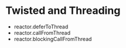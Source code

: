 

# Twisted and Threading

* reactor.deferToThread 
* reactor.callFromThread 
* reactor.blockingCallFromThread 
